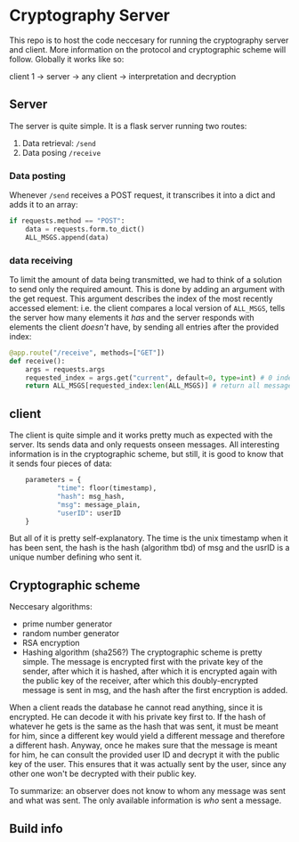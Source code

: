 # Cryptography Server

This repo is to host the code neccesary for running the cryptography server and client. More information on the protocol and cryptographic scheme will follow.
Globally it works like so:

client 1 -> server -> any client -> interpretation and decryption

## Server

The server is quite simple. It is a flask server running two routes:
1. Data retrieval: `/send`
2. Data posing `/receive`

### Data posting
Whenever `/send` receives a POST request, it transcribes it into a dict and adds it to an array:
```python
if requests.method == "POST":
    data = requests.form.to_dict()
    ALL_MSGS.append(data) 
```
### data receiving
To limit the amount of data being transmitted, we had to think of a solution to send only the required amount. This is done by adding an argument with the get request. This argument describes the index of the most recently accessed element: i.e. the client compares a local version of `ALL_MSGS`, tells the server how many elements it _has_ and the server responds with elements the client _doesn't_ have, by sending all entries after the provided index:
```python
@app.route("/receive", methods=["GET"])
def receive():
    args = requests.args
    requested_index = args.get("current", default=0, type=int) # 0 indexed
    return ALL_MSGS[requested_index:len(ALL_MSGS)] # return all messages from the requested to the latest.
```

## client
The client is quite simple and it works pretty much as expected with the server. Its sends data and only requests onseen messages. All interesting information is in the cryptographic scheme, but still, it is good to know that it sends four pieces of data:
```python
    parameters = {
            "time": floor(timestamp),
            "hash": msg_hash,
            "msg": message_plain,
            "userID": userID
    }
```
But all of it is pretty self-explanatory. The time is the unix timestamp
when it has been sent, the hash is the hash (algorithm tbd) of msg and the usrID is a unique number defining who sent it.

## Cryptographic scheme
Neccesary algorithms:
- prime number generator
- random number generator
- RSA encryption
- Hashing algorithm (sha256?)
The cryptographic scheme is pretty simple. The message is encrypted first with the private key of the sender, after which it is hashed, after which it is encrypted again with the public key of the receiver, after which this doubly-encrypted message is sent in msg, and the hash after the first encryption is added.

When a client reads the database he cannot read anything, since it is encrypted. He can decode it with his private key first to. If the hash of whatever he gets is the same as the hash that was sent, it must be meant for him, since a different key would yield a different message and therefore a different hash. Anyway, once he makes sure that the message is meant for him, he can consult the provided user ID and decrypt it with the public key of the user. This ensures that it was actually sent by the user, since any other one won't be decrypted with their public key.

To summarize: an observer does not know to whom any message was sent and what was sent. The only available information is _who_ sent a message.

## Build info
